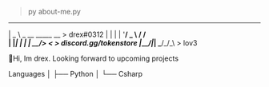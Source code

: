  > py about-me.py
               
  ____                
 |  _ \ _ __ _____  __    > drex#0312
 | | | | '__/ _ \ \/ /    \
 | |_| | | |  __/>  <     > discord.gg/tokenstore
 |____/|_|  \___/_/\_\    > lov3
 
 
 
👋Hi, Im drex. Looking forward to upcoming projects
                      
Languages
│   ├── Python
│   └── Csharp


                     
                    
